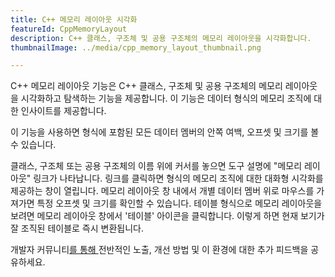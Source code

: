 ```yaml
---
title: C++ 메모리 레이아웃 시각화
featureId: CppMemoryLayout
description: C++ 클래스, 구조체 및 공용 구조체의 메모리 레이아웃을 시각화합니다.
thumbnailImage: ../media/cpp_memory_layout_thumbnail.png

---
```



C++ 메모리 레이아웃 기능은 C++ 클래스, 구조체 및 공용 구조체의 메모리 레이아웃을 시각화하고 탐색하는 기능을 제공합니다. 이 기능은 데이터 형식의 메모리 조직에 대한 인사이트를 제공합니다.

이 기능을 사용하면 형식에 포함된 모든 데이터 멤버의 안쪽 여백, 오프셋 및 크기를 볼 수 있습니다.

클래스, 구조체 또는 공용 구조체의 이름 위에 커서를 놓으면 도구 설명에 "메모리 레이아웃" 링크가 나타납니다. 링크를 클릭하면 형식의 메모리 조직에 대한 대화형 시각화를 제공하는 창이 열립니다. 메모리 레이아웃 창 내에서 개별 데이터 멤버 위로 마우스를 가져가면 특정 오프셋 및 크기를 확인할 수 있습니다.
테이블 형식으로 메모리 레이아웃을 보려면 메모리 레이아웃 창에서 '테이블' 아이콘을 클릭합니다. 이렇게 하면 현재 보기가 잘 조직된 테이블로 즉시 변환됩니다.

개발자 커뮤니티[를 통해 ](https://developercommunity.visualstudio.com/VisualStudio)전반적인 노출, 개선 방법 및 이 환경에 대한 추가 피드백을 공유하세요.

